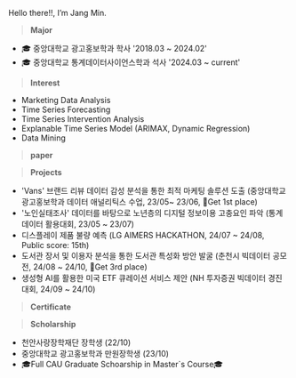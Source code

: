 Hello there!!, I’m Jang Min.

> **Major**

- 🎓 중앙대학교 광고홍보학과 학사 '2018.03 ~ 2024.02'
- 🎓 중앙대학교 통계데이터사이언스학과 석사 '2024.03 ~ current'

> **Interest**

- Marketing Data Analysis
- Time Series Forecasting
- Time Series Intervention Analysis
- Explanable Time Series Model (ARIMAX, Dynamic Regression)
- Data Mining

> **paper**

> **Projects**

- 'Vans' 브랜드 리뷰 데이터 감성 분석을 통한 최적 마케팅 솔루션 도출 (중앙대학교 광고홍보학과 데이터 애널리틱스 수업, 23/05~ 23/06, 🥇Get 1st place)
- '노인실태조사' 데이터를 바탕으로 노년층의 디지털 정보이용 고충요인 파악 (통계데이터 활용대회, 23/05 ~ 23/07)
- 디스플레이 제품 불량 예측 (LG AIMERS HACKATHON, 24/07 ~ 24/08, Public score: 15th)
- 도서관 장서 및 이용자 분석을 통한 도서관 특성화 방안 발굴 (춘천시 빅데이터 공모전, 24/08 ~ 24/10, 🥉Get 3rd place)
- 생성형 AI를 활용한 미국 ETF 큐레이션 서비스 제안 (NH 투자증권 빅데이터 경진대회, 24/09 ~ 24/10)

> **Certificate**

> **Scholarship**

- 천안사랑장학재단 장학생 (22/10)
- 중앙대학교 광고홍보학과 만원장학생 (23/10)
- 🎓Full CAU Graduate Schoarship in Master`s Course🎓
